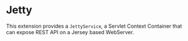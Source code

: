 # Jetty

This extension provides a `JettyService`, a Servlet Context Container that can expose REST API on a Jersey based WebServer.
